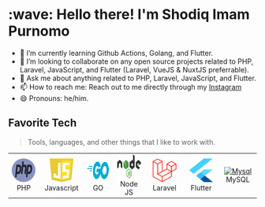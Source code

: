 <h1 align="left" id="shodiqimp-title">:wave: Hello there! I'm Shodiq Imam Purnomo</h1>

<!--
**shodiqimamp/shodiqimamp** is a ✨ _special_ ✨ repository because its `README.md` (this file) appears on your GitHub profile.

Here are some ideas to get you started:

- 🔭 I’m currently working on ...
- 🌱 I’m currently learning ...
- 👯 I’m looking to collaborate on ...
- 🤔 I’m looking for help with ...
- 💬 Ask me about ...
- 📫 How to reach me: ...
- 😄 Pronouns: ...
- ⚡ Fun fact: ...
-->

<!-- - 🔭 I’m currently Owner of [BelajarKoding](https://belajarkoding.com) and also at [BuildWith Angga](https://buildwithangga.com) as a Coding Mentor  -->

- 🌱 I’m currently learning Github Actions, Golang, and Flutter.
- 👯 I’m looking to collaborate on any open source projects related to PHP, Laravel, JavaScript, and Flutter (Laravel, VueJS & NuxtJS preferrable).
- 💬 Ask me about anything related to PHP, Laravel, JavaScript, and Flutter.
- 📫 How to reach me: Reach out to me directly through my [Instagram](https://instagram.com/shodiq_imp)
- 😄 Pronouns: he/him.

<h2 align="left" id="shodiqimp-tech">Favorite Tech</h2>

> Tools, languages, and other things that I like to work with.

<table>
  <tr>
    <td align="center" width="96">
      <a href="#shodiqimp-tech">
        <img src="./img/php-1.svg" width="48" height="48" alt="PHP" />
      </a>
      <br>PHP
    </td>
    <td align="center" width="96">
      <a href="#shodiqimp-tech">
        <img src="./img/logo-javascript.svg" width="48" height="48" alt="Javascript" />
      </a>
      <br>Javascript
    </td>
    <td align="center" width="96">
      <a href="#shodiqimp-tech">
        <img src="./img/golang-1.svg" width="48" height="48" alt="Golang" />
      </a>
      <br>GO
    </td>
    <td align="center" width="96">
      <a href="#shodiqimp-tech">
        <img src="./img/nodejs-1.svg" width="48" height="48" alt="NodeJS" />
      </a>
      <br>Node JS
    </td>
    <td align="center" width="96">
      <a href="#shodiqimp-tech">
        <img src="./img/laravel-2.svg" width="48" height="48" alt="Laravel" />
      </a>
      <br>Laravel
    </td>
    <td align="center" width="96">
      <a href="#shodiqimp-tech">
        <img src="./img/flutter-logo.svg" width="48" height="48" alt="Flutter" />
      </a>
      <br>Flutter
    </td>
    <td align="center" width="96">
      <a href="#shodiqimp-tech">
        <img src="./img/mysql-2.svg" width="48" height="48" alt="Mysql" />
      </a>
      <br>MySQL
    </td>
  </tr>
</table>
